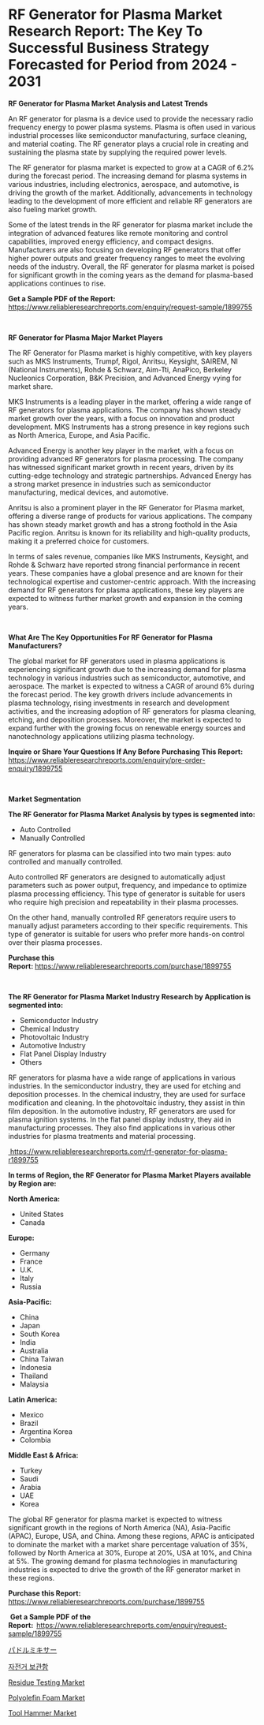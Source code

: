 <p><h1>RF Generator for Plasma Market Research Report: The Key To Successful Business Strategy Forecasted for Period from 2024 - 2031</h1></p><p><strong>RF Generator for Plasma Market Analysis and Latest Trends</strong></p>
<p><p>An RF generator for plasma is a device used to provide the necessary radio frequency energy to power plasma systems. Plasma is often used in various industrial processes like semiconductor manufacturing, surface cleaning, and material coating. The RF generator plays a crucial role in creating and sustaining the plasma state by supplying the required power levels.</p><p>The RF generator for plasma market is expected to grow at a CAGR of 6.2% during the forecast period. The increasing demand for plasma systems in various industries, including electronics, aerospace, and automotive, is driving the growth of the market. Additionally, advancements in technology leading to the development of more efficient and reliable RF generators are also fueling market growth.</p><p>Some of the latest trends in the RF generator for plasma market include the integration of advanced features like remote monitoring and control capabilities, improved energy efficiency, and compact designs. Manufacturers are also focusing on developing RF generators that offer higher power outputs and greater frequency ranges to meet the evolving needs of the industry. Overall, the RF generator for plasma market is poised for significant growth in the coming years as the demand for plasma-based applications continues to rise.</p></p>
<p><strong>Get a Sample PDF of the Report:&nbsp;</strong> <a href="https://www.reliableresearchreports.com/enquiry/request-sample/1899755">https://www.reliableresearchreports.com/enquiry/request-sample/1899755</a></p>
<p>&nbsp;</p>
<p><strong>RF Generator for Plasma Major Market Players</strong></p>
<p><p>The RF Generator for Plasma market is highly competitive, with key players such as MKS Instruments, Trumpf, Rigol, Anritsu, Keysight, SAIREM, NI (National Instruments), Rohde & Schwarz, Aim-Tti, AnaPico, Berkeley Nucleonics Corporation, B&K Precision, and Advanced Energy vying for market share. </p><p>MKS Instruments is a leading player in the market, offering a wide range of RF generators for plasma applications. The company has shown steady market growth over the years, with a focus on innovation and product development. MKS Instruments has a strong presence in key regions such as North America, Europe, and Asia Pacific.</p><p>Advanced Energy is another key player in the market, with a focus on providing advanced RF generators for plasma processing. The company has witnessed significant market growth in recent years, driven by its cutting-edge technology and strategic partnerships. Advanced Energy has a strong market presence in industries such as semiconductor manufacturing, medical devices, and automotive.</p><p>Anritsu is also a prominent player in the RF Generator for Plasma market, offering a diverse range of products for various applications. The company has shown steady market growth and has a strong foothold in the Asia Pacific region. Anritsu is known for its reliability and high-quality products, making it a preferred choice for customers.</p><p>In terms of sales revenue, companies like MKS Instruments, Keysight, and Rohde & Schwarz have reported strong financial performance in recent years. These companies have a global presence and are known for their technological expertise and customer-centric approach. With the increasing demand for RF generators for plasma applications, these key players are expected to witness further market growth and expansion in the coming years.</p></p>
<p>&nbsp;</p>
<p><strong>What Are The Key Opportunities For RF Generator for Plasma Manufacturers?</strong></p>
<p><p>The global market for RF generators used in plasma applications is experiencing significant growth due to the increasing demand for plasma technology in various industries such as semiconductor, automotive, and aerospace. The market is expected to witness a CAGR of around 6% during the forecast period. The key growth drivers include advancements in plasma technology, rising investments in research and development activities, and the increasing adoption of RF generators for plasma cleaning, etching, and deposition processes. Moreover, the market is expected to expand further with the growing focus on renewable energy sources and nanotechnology applications utilizing plasma technology.</p></p>
<p><strong>Inquire or Share Your Questions If Any Before Purchasing This Report:</strong> <a href="https://www.reliableresearchreports.com/enquiry/pre-order-enquiry/1899755">https://www.reliableresearchreports.com/enquiry/pre-order-enquiry/1899755</a></p>
<p>&nbsp;</p>
<p><strong>Market Segmentation</strong></p>
<p><strong>The RF Generator for Plasma Market Analysis by types is segmented into:</strong></p>
<p><ul><li>Auto Controlled</li><li>Manually Controlled</li></ul></p>
<p><p>RF generators for plasma can be classified into two main types: auto controlled and manually controlled. </p><p>Auto controlled RF generators are designed to automatically adjust parameters such as power output, frequency, and impedance to optimize plasma processing efficiency. This type of generator is suitable for users who require high precision and repeatability in their plasma processes.</p><p>On the other hand, manually controlled RF generators require users to manually adjust parameters according to their specific requirements. This type of generator is suitable for users who prefer more hands-on control over their plasma processes.</p></p>
<p><strong>Purchase this Report:&nbsp;</strong><a href="https://www.reliableresearchreports.com/purchase/1899755">https://www.reliableresearchreports.com/purchase/1899755</a></p>
<p>&nbsp;</p>
<p><strong>The RF Generator for Plasma Market Industry Research by Application is segmented into:</strong></p>
<p><ul><li>Semiconductor Industry</li><li>Chemical Industry</li><li>Photovoltaic Industry</li><li>Automotive Industry</li><li>Flat Panel Display Industry</li><li>Others</li></ul></p>
<p><p>RF generators for plasma have a wide range of applications in various industries. In the semiconductor industry, they are used for etching and deposition processes. In the chemical industry, they are used for surface modification and cleaning. In the photovoltaic industry, they assist in thin film deposition. In the automotive industry, RF generators are used for plasma ignition systems. In the flat panel display industry, they aid in manufacturing processes. They also find applications in various other industries for plasma treatments and material processing.</p></p>
<p><a href="https://www.reliableresearchreports.com/rf-generator-for-plasma-r1899755">&nbsp;https://www.reliableresearchreports.com/rf-generator-for-plasma-r1899755</a></p>
<p><strong>In terms of Region, the RF Generator for Plasma Market Players available by Region are:</strong></p>
<p>
    <p> <strong> North America: </strong>
        <ul>
            <li>United States</li>
            <li>Canada</li>
        </ul>
        </p> 
    <p> <strong> Europe: </strong>
        <ul>
            <li>Germany</li>
            <li>France</li>
            <li>U.K.</li>
            <li>Italy</li>
            <li>Russia</li>
        </ul>
        </p> 
    <p> <strong> Asia-Pacific: </strong>
        <ul>
            <li>China</li>
            <li>Japan</li>
            <li>South Korea</li>
            <li>India</li>
            <li>Australia</li>
            <li>China Taiwan</li>
            <li>Indonesia</li>
            <li>Thailand</li>
            <li>Malaysia</li>
        </ul>
        </p> 
    <p> <strong> Latin America: </strong>
        <ul>
            <li>Mexico</li>
            <li>Brazil</li>
            <li>Argentina Korea</li>
            <li>Colombia</li>
        </ul>
        </p> 
    <p> <strong> Middle East & Africa: </strong>
        <ul>
            <li>Turkey</li>
            <li>Saudi</li>
            <li>Arabia</li>
            <li>UAE</li>
            <li>Korea</li>
        </ul>
    </p>
    </p>
<p><p>The global RF generator for plasma market is expected to witness significant growth in the regions of North America (NA), Asia-Pacific (APAC), Europe, USA, and China. Among these regions, APAC is anticipated to dominate the market with a market share percentage valuation of 35%, followed by North America at 30%, Europe at 20%, USA at 10%, and China at 5%. The growing demand for plasma technologies in manufacturing industries is expected to drive the growth of the RF generator market in these regions.</p></p>
<p><strong>Purchase this Report: </strong><a href="https://www.reliableresearchreports.com/purchase/1899755">https://www.reliableresearchreports.com/purchase/1899755</a></p>
<p>&nbsp;<strong>Get a Sample PDF of the Report:&nbsp;&nbsp;</strong><a href="https://www.reliableresearchreports.com/enquiry/request-sample/1899755">https://www.reliableresearchreports.com/enquiry/request-sample/1899755</a></p>
<p><strong></strong></p>
<p><p><a href="https://github.com/ReganWisoky2023/Market-Research-Report-List-1/blob/main/227809533068.md">パドルミキサー</a></p><p><a href="https://github.com/darrellockm3ytan895656/Market-Research-Report-List-1/blob/main/157151730338.md">자전거 보관함</a></p><p><a href="https://github.com/JameTravis/Market-Research-Report-List-4/blob/main/residue-testing-market.md">Residue Testing Market</a></p><p><a href="https://issuu.com/reportprime-2/docs/polyolefin-foam-market-size-2030.pptx">Polyolefin Foam Market</a></p><p><a href="https://github.com/lataunyatinikmelvin59ilbd0dv/Market-Research-Report-List-2/blob/main/tool-hammer-market.md">Tool Hammer Market</a></p></p>